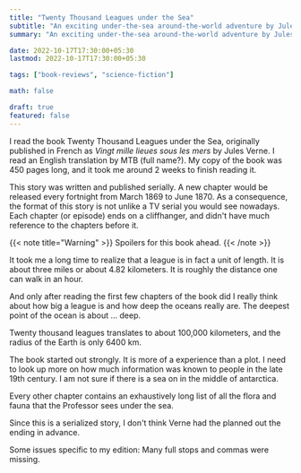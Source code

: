 ```yaml
---
title: "Twenty Thousand Leagues under the Sea"
subtitle: "An exciting under-the-sea around-the-world adventure by Jules Verne"
summary: "An exciting under-the-sea around-the-world adventure by Jules Verne"

date: 2022-10-17T17:30:00+05:30
lastmod: 2022-10-17T17:30:00+05:30

tags: ["book-reviews", "science-fiction"]

math: false

draft: true
featured: false
---
```


<!--
{{< note title="Info" >}}
Full Name: Twenty thousand leagues under the sea  
Author: Jules Verne
{{< /note >}}
-->

I read the book Twenty Thousand Leagues under the Sea, originally published in French as *Vingt mille lieues sous les mers* by Jules Verne. 
I read an English translation by MTB (full name?). 
My copy of the book was 450 pages long, and it took me around 2 weeks to finish reading it. 

This story was written and published serially. A new chapter would be released every fortnight from March 1869 to June 1870.
As a consequence, the format of this story is not unlike a TV serial you would see nowadays. Each chapter (or episode) ends on a cliffhanger, and didn't have much reference to the chapters before it. 

{{< note title="Warning" >}}
Spoilers for this book ahead. 
{{< /note >}}

It took me a long time to realize that a league is in fact a unit of length. It is about three miles or about 4.82 kilometers. It is roughly the distance one can walk in an hour. 

And only after reading the first few chapters of the book did I really think about how big a league is and how deep the oceans really are. The deepest point of the ocean is about ... deep.

Twenty thousand leagues translates to about 100,000 kilometers, and the radius of the Earth is only 6400 km. 


The book started out strongly. 
It is more of a experience than a plot. 
I need to look up more on how much information was known to people in the late 19th century. 
I am not sure if there is a sea on in the middle of antarctica.

Every other chapter contains an exhaustively long list of all the flora and
fauna that the Professor sees under the sea. 


Since this is a serialized story, I don't think Verne had the planned out the
ending in advance. 

Some issues specific to my edition: Many full stops and commas were missing. 

<!--
{{< note title="More info" >}}
ISBN:   
Number of Pages: 450  
Publisher: Penguin  
Originally published: 18XX  
Published: 2015  
Language: English  
Original language: French
Illustrations: No  
{{< /note >}}
-->
